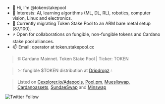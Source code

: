 - 👋 Hi, I’m @tokenstakepool
- :robot: Interests: AI, learning algorithms (ML, DL, RL), robotics, computer vision, Linux and electronics.
- 🌱 Currently migrating Token Stake Pool to an ARM bare metal setup (87/100).
- ⚡ Open for collaborations on fungible, non-fungible tokens and Cardano stake pool alliances.
- 📫 Email: operator at token.stakepool.cc

> :chains: Cardano Mainnet. Token Stake Pool | Ticker: TOKEN

> 💹 fungible $TOKEN distribution at [Dripdropz](https://dripdropz.io/explore-projects/TOKEN) 💧

> Listed on [Cexplorer.io/Adapools](https://cexplorer.io/pool/pool1re05a679dfnjdlfk4uhcwzem6c4jqneu6xekuvhg54nnwuat2pf), [Pool.pm](https://pool.pm/1e5f4eebc56a6726fd36af2f870b3bd62b204f3cd1b36e32e8a56737), [Muesliswap](https://ada.muesliswap.com/swap/community/token/0171c997b8853fde686763d93b36ab8e04ce947bb6aa09a9ee5c4401.TOKEN), [Cardanoassets](https://cardanoassets.com/asset1pt3mfphgttc4pdrcrgf3w8e8j99nedsm34k85p), [SundaeSwap](https://exchange.sundaeswap.finance/#/swap?swap_from=0171c997b8853fde686763d93b36ab8e04ce947bb6aa09a9ee5c4401.544f4b454e&swap_to=cardano.ada) and [Minswap](https://minswap.org/)


![Twitter Follow](https://img.shields.io/twitter/follow/token_stakepool?style=social)

<!---
tokenstakepool/tokenstakepool is a ✨ special ✨ repository because its `README.md` (this file) appears on your GitHub profile.
You can click the Preview link to take a look at your changes.
--->
